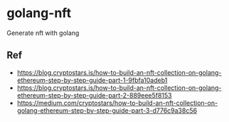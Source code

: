 # golang-nft

Generate nft with golang

## Ref

- https://blog.cryptostars.is/how-to-build-an-nft-collection-on-golang-ethereum-step-by-step-guide-part-1-9fbfa10adeb1
- https://blog.cryptostars.is/how-to-build-an-nft-collection-on-golang-ethereum-step-by-step-guide-part-2-889eee5f8153
- https://medium.com/cryptostars/how-to-build-an-nft-collection-on-golang-ethereum-step-by-step-guide-part-3-d776c9a38c56
